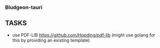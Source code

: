 ### Bludgeon-tauri

## TASKS
- use PDF-LIB https://github.com/Hopding/pdf-lib (might use golang for this by providing an existing template)
